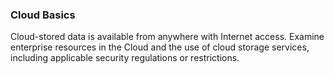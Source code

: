 ### Cloud Basics
Cloud-stored data is available from anywhere with Internet access. Examine enterprise resources in the Cloud and the use of cloud storage services, including applicable security regulations or restrictions.
